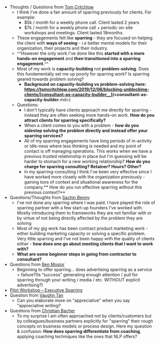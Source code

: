 - Thoughts / Questions from [Tom Critchlow](<Tom Critchlow.md>)
    - I think I've done a fair amount of sparring previously for clients. For example:
        - $5k / month for a weekly phone call. Client lasted 2 years
        - $7k / month for a weekly phone call + periodic on-site workshops and meetings. Client lasted 18months.
    - These engagements felt like **sparring** - they are focused on helping the client with __ways of seeing__ - i.e better mental models for their organization, their projects and their industry.
    - ^^However the only work I've done like this **started with a more hands-on engagement** and **then transitioned into a sparring engagement**.^^
    - Most of my work is **capacity-building** not **problem-solving**. Does this fundamentally set me up poorly for sparring work? Is sparring geared towards problem solving?
        - __Background on capacity-building vs problem-solving here: https://tomcritchlow.com/2019/12/06/blocking-unblocking-clients/[consultant-as-capacity-builder__](<consultant-as-capacity-builder__.md>)
    - Questions:
        - I don't typically have clients approach me directly for sparring - instead they are often seeking more hands-on work. **How do you attract clients for sparring specifically?**
        - When a client comes to you with a problem - **how do you sidestep solving the problem directly and instead offer your sparring services?**
        - All of my sparring engagements have long periods of in-activity or idle-ness where less thinking is needed and my point of contact is off managing operations. This works when we have a previous trusted relationship in place but I'm guessing will be harder to stomach for a new working relationship? **How do you charge for sparring consulting? Retainer? Hours? Other?**
        - In my sparring-consulting I think I've been very effective since I have worked more closely with the organization previously - gaining tons of context and situational awareness for the company.** How do you run effective sparring without this previous context?**
- Questions/Thoughts from [Sachin Benny](<Sachin Benny.md>)
    - I've not done any sparring where I was paid. I have played the role of sparring partner with a few start-up founders I've worked with. Mostly introducing them to frameworks they are not familiar with or by virtue of not being directly affected by the problem they are solving 
    - Most of my gig work has been contract product marketing work - either building marketing capacity or solving a specific problem. Very little sparring and I've not been happy with the quality of clients either - **how does one go about meeting clients that I want to work with?**
    - **What are some beginner steps in going from contractor to consultant?**
- Questions from [Ben Mosior](<Ben Mosior.md>)
    - Beginning to offer sparring… does advertising sparring as a service = failure?(Is “success” generating enough attention / pull for sparring through your writing / media / etc. WITHOUT explicit advertising?) 
- [Pilot Workshop – Executive Sparring](<Pilot Workshop – Executive Sparring.md>)
- Question from [Vaughn Tan](<Vaughn Tan.md>)
    - Can you elaborate more on "appreciative" when you say "appreciative writing?
- Questions from [Christian Bacher](<Christian Bacher.md>)
    - To my surprise I am often approached not by clients/customers but by colleagues/business partners explicitly for "sparring" their rough concepts on business models or process design. Here my question & confusion: **How does sparring differentiate from coaching**, applying coaching techniques like the ones that NLP offers?
